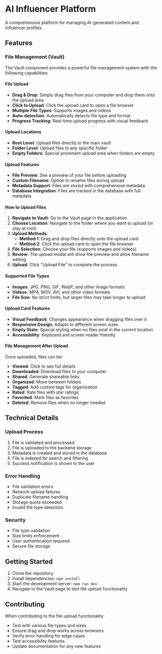 # AI Influencer Platform

A comprehensive platform for managing AI-generated content and influencer profiles.

## Features

### File Management (Vault)

The Vault component provides a powerful file management system with the following capabilities:

#### File Upload
- **Drag & Drop**: Simply drag files from your computer and drop them onto the upload area
- **Click to Upload**: Click the upload card to open a file browser
- **Multiple File Types**: Supports images and videos
- **Auto-detection**: Automatically detects file type and format
- **Progress Tracking**: Real-time upload progress with visual feedback

#### Upload Locations
- **Root Level**: Upload files directly to the main vault
- **Folder Level**: Upload files to any specific folder
- **Empty Folders**: Special prominent upload area when folders are empty

#### Upload Features
- **File Preview**: See a preview of your file before uploading
- **Custom Filename**: Option to rename files during upload
- **Metadata Support**: Files are stored with comprehensive metadata
- **Database Integration**: Files are tracked in the database with full metadata

#### How to Upload Files

1. **Navigate to Vault**: Go to the Vault page in the application
2. **Choose Location**: Navigate to the folder where you want to upload (or stay at root)
3. **Upload Methods**:
   - **Method 1**: Drag and drop files directly onto the upload card
   - **Method 2**: Click the upload card to open the file browser
4. **File Selection**: Choose your file (supports images and videos)
5. **Review**: The upload modal will show file preview and allow filename editing
6. **Upload**: Click "Upload File" to complete the process

#### Supported File Types
- **Images**: JPG, PNG, GIF, WebP, and other image formats
- **Videos**: MP4, MOV, AVI, and other video formats
- **File Size**: No strict limits, but larger files may take longer to upload

#### Upload Card Features
- **Visual Feedback**: Changes appearance when dragging files over it
- **Responsive Design**: Adapts to different screen sizes
- **Empty State**: Special styling when no files exist in the current location
- **Accessibility**: Keyboard and screen reader friendly

#### File Management After Upload
Once uploaded, files can be:
- **Viewed**: Click to see full details
- **Downloaded**: Download files to your computer
- **Shared**: Generate shareable links
- **Organized**: Move between folders
- **Tagged**: Add custom tags for organization
- **Rated**: Rate files with star ratings
- **Favorited**: Mark files as favorites
- **Deleted**: Remove files when no longer needed

## Technical Details

### Upload Process
1. File is validated and processed
2. File is uploaded to the backend storage
3. Metadata is created and stored in the database
4. File is indexed for search and filtering
5. Success notification is shown to the user

### Error Handling
- File validation errors
- Network upload failures
- Duplicate filename handling
- Storage quota exceeded
- Invalid file type detection

### Security
- File type validation
- Size limits enforcement
- User authentication required
- Secure file storage

## Getting Started

1. Clone the repository
2. Install dependencies: `npm install`
3. Start the development server: `npm run dev`
4. Navigate to the Vault page to test file upload functionality

## Contributing

When contributing to the file upload functionality:
- Test with various file types and sizes
- Ensure drag and drop works across browsers
- Verify error handling for edge cases
- Test accessibility features
- Update documentation for any new features 